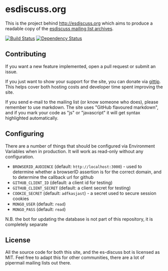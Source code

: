 # esdiscuss.org

This is the project behind http://esdiscuss.org which aims to produce a readable copy of the [esdiscuss mailing list archives](https://mail.mozilla.org/pipermail/es-discuss/).

[![Build Status](https://travis-ci.org/esdiscuss/esdiscuss.org.png?branch=master)](https://travis-ci.org/esdiscuss/esdiscuss.org)
[![Dependency Status](https://david-dm.org/esdiscuss/esdiscuss.org.png)](https://david-dm.org/esdiscuss/esdiscuss.org)

## Contributing

If you want a new feature implemented, open a pull request or submit an issue.

If you just want to show your support for the site, you can donate via [gittip](https://www.gittip.com/esdiscuss/).  This helps cover both hosting costs and developer time spent improving the site.

If you send e-mail to the mailing list (or know someone who does), please remember to use markdown.  The site uses "GitHub flavoured markdown", and if you mark your code as "js" or "javascript" it will get syntax highlighted automatically.

## Configuring

There are a number of things that should be configured via Environment Variables when in production.  It will work as read-only without any configuration.

 - `BROWSERID_AUDIENCE` (default: `http://localhost:3000`) - used to determine whether a browserID assertion is for the correct domain, and to determine the callback url for github
 - `GITHUB_CLIENT_ID` (default: a client id for testing)
 - `GITHUB_CLIENT_SECRET` (default: a client secret for testing)
 - `COOKIE_SECRET` (default: `adfkasjast`) - a secret used to secure session cookies
 - `MONGO_USER` (default: `read`)
 - `MONGO_PASS` (default: `read`)

N.B. the bot for updating the database is not part of this repository, it is completely separate

## License

All the source code for both this site, and the es-discuss bot is licensed as MIT.  Feel free to adapt this for other communities, there are a lot of pipermail mailing lists out there.
